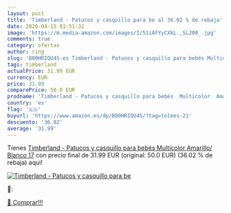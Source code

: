 ```yaml
---
layout: post
title: 'Timberland - Patucos y casquillo para be al 36.02 % de rebaja'
date: 2020-04-15 01:51:32
image: 'https://m.media-amazon.com/images/I/51iAFYyCXkL._SL200_.jpg'
comments: true
category: ofertas
author: ring
slug: 'B00HRIQU4S-es Timberland - Patucos y casquillo para bebés Multicolor...'
tags: timberland
actualPrice: 31.99 EUR
currency: EUR
price: 31.99
comparePrice: 50.0 EUR
prodname: 'Timberland - Patucos y casquillo para bebés  Multicolor  Amarillo/ Blanco   17'
country: 'es'
flag: '🇪🇸'
buyurl: 'https://www.amazon.es/dp/B00HRIQU4S/?tag=tolees-21'
descuento: '36.02'
average: '31.99'
---
```


Tienes [Timberland - Patucos y casquillo para bebés  Multicolor  Amarillo/ Blanco   17](https://www.amazon.es/dp/B00HRIQU4S/?tag=tolees-21) con precio final de  31.99 EUR (original: 50.0 EUR) (36.02 %  de rebaja) aqui!

[![Timberland - Patucos y casquillo para be](https://m.media-amazon.com/images/I/51iAFYyCXkL._SL200_.jpg)](https://www.amazon.es/dp/B00HRIQU4S/?tag=tolees-21)

🔎:


[🛒 Comprar!!!](https://www.amazon.es/dp/B00HRIQU4S/?tag=tolees-21)
